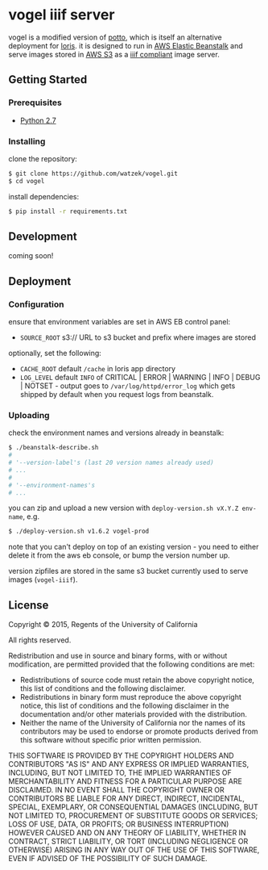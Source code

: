# vogel iiif server

vogel is a modified version of [potto](), which is itself an alternative deployment for [loris](https://github.com/loris-imageserver/loris). it is designed to run in [AWS Elastic Beanstalk](https://aws.amazon.com/elasticbeanstalk/) and serve images stored in [AWS S3](https://aws.amazon.com/s3/) as a [iiif compliant](http://iiif.io/api/image/2.1/) image server.

## Getting Started
### Prerequisites
- [Python 2.7](https://www.python.org/download/releases/2.7/)

### Installing
clone the repository:
```sh
$ git clone https://github.com/watzek/vogel.git
$ cd vogel
```
install dependencies:
```sh
$ pip install -r requirements.txt
```
## Development
coming soon!
## Deployment
### Configuration
ensure that environment variables are set in AWS EB control panel:
- `SOURCE_ROOT` s3:// URL to s3 bucket and prefix where images are stored

optionally, set the following:
- `CACHE_ROOT` default `/cache` in loris app directory
- `LOG_LEVEL` default `INFO` of CRITICAL | ERROR | WARNING | INFO | DEBUG	| NOTSET - output goes to `/var/log/httpd/error_log` which gets shipped by default when you request logs from beanstalk.

### Uploading
check the environment names and versions already in beanstalk:
```sh
$ ./beanstalk-describe.sh
#
# '--version-label's (last 20 version names already used)
# ...
#
# '--environment-names's
# ...
```
you can zip and upload a new version with `deploy-version.sh vX.Y.Z env-name`, e.g.
```sh
$ ./deploy-version.sh v1.6.2 vogel-prod
```
note that you can't deploy on top of an existing version - you need to either delete it from the aws eb console, or bump the version number up.

version zipfiles are stored in the same s3 bucket currently used to serve images (`vogel-iiif`).
## License

Copyright © 2015, Regents of the University of California

All rights reserved.

Redistribution and use in source and binary forms, with or without
modification, are permitted provided that the following conditions are met:
- Redistributions of source code must retain the above copyright notice,
  this list of conditions and the following disclaimer.
- Redistributions in binary form must reproduce the above copyright notice,
  this list of conditions and the following disclaimer in the documentation
  and/or other materials provided with the distribution.
- Neither the name of the University of California nor the names of its
  contributors may be used to endorse or promote products derived from this
  software without specific prior written permission.

THIS SOFTWARE IS PROVIDED BY THE COPYRIGHT HOLDERS AND CONTRIBUTORS "AS IS"
AND ANY EXPRESS OR IMPLIED WARRANTIES, INCLUDING, BUT NOT LIMITED TO, THE
IMPLIED WARRANTIES OF MERCHANTABILITY AND FITNESS FOR A PARTICULAR PURPOSE
ARE DISCLAIMED. IN NO EVENT SHALL THE COPYRIGHT OWNER OR CONTRIBUTORS BE
LIABLE FOR ANY DIRECT, INDIRECT, INCIDENTAL, SPECIAL, EXEMPLARY, OR
CONSEQUENTIAL DAMAGES (INCLUDING, BUT NOT LIMITED TO, PROCUREMENT OF
SUBSTITUTE GOODS OR SERVICES; LOSS OF USE, DATA, OR PROFITS; OR BUSINESS
INTERRUPTION) HOWEVER CAUSED AND ON ANY THEORY OF LIABILITY, WHETHER IN
CONTRACT, STRICT LIABILITY, OR TORT (INCLUDING NEGLIGENCE OR OTHERWISE)
ARISING IN ANY WAY OUT OF THE USE OF THIS SOFTWARE, EVEN IF ADVISED OF THE
POSSIBILITY OF SUCH DAMAGE.
